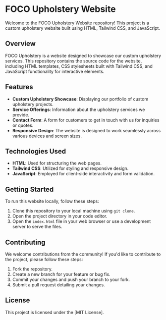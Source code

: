 # FOCO Upholstery Website

Welcome to the FOCO Upholstery Website repository! This project is a custom upholstery website built using HTML, Tailwind CSS, and JavaScript.

## Overview

FOCO Upholstery is a website designed to showcase our custom upholstery services. This repository contains the source code for the website, including HTML templates, CSS stylesheets built with Tailwind CSS, and JavaScript functionality for interactive elements.

## Features

- **Custom Upholstery Showcase**: Displaying our portfolio of custom upholstery projects.
- **Service Offerings**: Information about the upholstery services we provide.
- **Contact Form**: A form for customers to get in touch with us for inquiries or quotes.
- **Responsive Design**: The website is designed to work seamlessly across various devices and screen sizes.

## Technologies Used

- **HTML**: Used for structuring the web pages.
- **Tailwind CSS**: Utilized for styling and responsive design.
- **JavaScript**: Employed for client-side interactivity and form validation.

## Getting Started

To run this website locally, follow these steps:

1. Clone this repository to your local machine using `git clone`.
2. Open the project directory in your code editor.
3. Open the `index.html` file in your web browser or use a development server to serve the files.

## Contributing

We welcome contributions from the community! If you'd like to contribute to the project, please follow these steps:

1. Fork the repository.
2. Create a new branch for your feature or bug fix.
3. Commit your changes and push your branch to your fork.
4. Submit a pull request detailing your changes.

## License

This project is licensed under the [MIT License].
